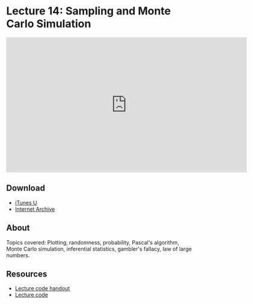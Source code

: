 # Lecture 14: Sampling and Monte Carlo Simulation

<iframe width="640" height="360" src="http://www.youtube.com/embed/ddtobc-AOK4?feature=player_detailpage" frameborder="0" allowfullscreen></iframe>

## Download

- [iTunes U](http://itunes.apple.com/us/itunes-u/lecture-14-sampling-monte/id499270153?i=110101047)
- [Internet Archive](http://www.archive.org/download/MIT6.00SCS11/MIT6_00SCS11_lec14_300k.mp4)

## About

Topics covered: Plotting, randomness, probability, Pascal's algorithm, Monte
Carlo simulation, inferential statistics, gambler's fallacy, law of large
numbers.

## Resources

- [Lecture code handout](http://ocw.mit.edu/courses/electrical-engineering-and-computer-science/6-00sc-introduction-to-computer-science-and-programming-spring-2011/unit-2/lecture-14-sampling-and-monte-carlo-simulation/MIT6_00SCS11_lec14.pdf)
- [Lecture code](http://ocw.mit.edu/courses/electrical-engineering-and-computer-science/6-00sc-introduction-to-computer-science-and-programming-spring-2011/unit-2/lecture-14-sampling-and-monte-carlo-simulation/lec14.py)
